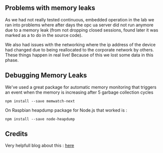 ## Problems with memory leaks

As we had not really tested continuous, embedded operation in the lab we ran into problems where after days the opc ua server did not run anymore due to a memory leak (from not dropping closed sessions, found later it was marked as a to do in the source code).

We also had issues with the networking where the ip address of the device had changed due to being reallocated to the corporate network by others. These things happen in real live! Because of this we lost some data in this phase.

## Debugging Memory Leaks

We've used a great package for automatic memory monitoring that triggers an event when the memory is increasing after 5 garbage collection cycles

`npm install --save memwatch-next`

On Raspbian heapdump package for Node.js that worked is :

`npm install --save node-heapdump`

## Credits

Very helpfull blog about this :
[here](https://www.nearform.com/blog/self-detect-memory-leak-node/)
